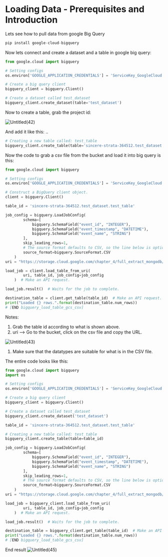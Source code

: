 # Loading Data - Prerequisites and Introduction

Lets see how to pull data from google Big Query

```python
pip install google-cloud-bigquery
```

Now lets connect and create a dataset and a table in google big query:

```python
from google.cloud import bigquery

# Setting configs
os.environ['GOOGLE_APPLICATION_CREDENTIALS'] = 'ServiceKey_GoogleCloud.json'

# Create a big query client
bigquery_client = bigquery.Client()

# Create a dataset called test_dataset
bigquery_client.create_dataset(table='test_dataset')
```

Now to create a table, grab the project id:

![Untitled(42)](https://user-images.githubusercontent.com/65648983/194718655-74340949-140f-4f1c-a803-01b2530fe8b6.png)

And add it like this: <ProjectId>.<DataSet>.<NewTableName>

```python
# Creating a new table called: test_table
bigquery_client.create_table(table='sincere-strata-364512.test_dataset.test_table')
```

Now the code to grab a csv file from the bucket and load it into big query is this:

```python
from google.cloud import bigquery

# Setting configs
os.environ['GOOGLE_APPLICATION_CREDENTIALS'] = 'ServiceKey_GoogleCloud.json'

# Construct a BigQuery client object.
client = bigquery.Client()

table_id = 'sincere-strata-364512.test_dataset.test_table'

job_config = bigquery.LoadJobConfig(
        schema=[
            bigquery.SchemaField("event_id", "INTEGER"),
            bigquery.SchemaField("event_timestamp", "DATETIME"),
            bigquery.SchemaField("event_name", "STRING")
        ],
        skip_leading_rows=1,
        # The source format defaults to CSV, so the line below is optional.
        source_format=bigquery.SourceFormat.CSV
    )
uri = "https://storage.cloud.google.com/chapter_4/full_extract_mongodb/event_logs.csv"

load_job = client.load_table_from_uri(
        uri, table_id, job_config=job_config
    )  # Make an API request.

load_job.result()  # Waits for the job to complete.

destination_table = client.get_table(table_id)  # Make an API request.
print("Loaded {} rows.".format(destination_table.num_rows))
# [END bigquery_load_table_gcs_csv]
```

Notes:

1. Grab the table id according to what is shown above.
2. uri  —> Go to the bucket, click on the csv file and copy the URL.

![Untitled(43)](https://user-images.githubusercontent.com/65648983/194718695-cf5025d8-d48b-432c-8664-f3adf4413728.png)

1. Make sure that the datatypes are suitable for what is in the CSV file.

The entire code looks like this:

```python
from google.cloud import bigquery
import os

# Setting configs
os.environ['GOOGLE_APPLICATION_CREDENTIALS'] = 'ServiceKey_GoogleCloud.json'

# Create a big query client
bigquery_client = bigquery.Client()

# Create a dataset called test_dataset
bigquery_client.create_dataset('test_dataset')

table_id = 'sincere-strata-364512.test_dataset.test_table'

# Creating a new table called: test_table
bigquery_client.create_table(table=table_id)

job_config = bigquery.LoadJobConfig(
        schema=[
            bigquery.SchemaField("event_id", "INTEGER"),
            bigquery.SchemaField("event_timestamp", "DATETIME"),
            bigquery.SchemaField("event_name", "STRING")
        ],
        skip_leading_rows=1,
        # The source format defaults to CSV, so the line below is optional.
        source_format=bigquery.SourceFormat.CSV
    )
uri = "https://storage.cloud.google.com/chapter_4/full_extract_mongodb/event_logs.csv"

load_job = bigquery_client.load_table_from_uri(
        uri, table_id, job_config=job_config
    )  # Make an API request.

load_job.result()  # Waits for the job to complete.

destination_table = bigquery_client.get_table(table_id)  # Make an API request.
print("Loaded {} rows.".format(destination_table.num_rows))
# [END bigquery_load_table_gcs_csv]
```

End result
![Untitled(45)](https://user-images.githubusercontent.com/65648983/194718724-14a89c08-fb47-481e-9d34-e63e90dd161c.png)

